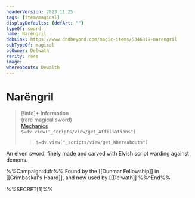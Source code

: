 ```yaml
---
headerVersion: 2023.11.25
tags: [item/magical]
displayDefaults: {defArt: ""}
typeOf: sword
name: Narëngril
ddbLink: https://www.dndbeyond.com/magic-items/5346819-narengril
subTypeOf: magical
pcOwner: Delwath
rarity: rare
image: 
whereabouts: Dewalth
---
```

# Narëngril
>[!info]+ Information  
> (rare magical sword)  
> [Mechanics](https://www.dndbeyond.com/magic-items/5346819-narengril)  
> `$=dv.view("_scripts/view/get_Affiliations")`  
>> `$=dv.view("_scripts/view/get_Whereabouts")`

An elven sword, finely made and carved with Elvish script warding against demons. 

%%Campaign:dufr%%
Found by the [[Dunmar Fellowship]] in [[Grimbaskal's Hoard]], and now used by [[Delwath]]
%%^End%%

%%SECRET[1]%%
